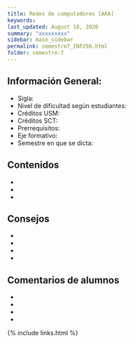 ```yaml
---
title: Redes de computadores [AKA]
keywords: 
last_updated: August 18, 2020
summary: "xxxxxxxxx"
sidebar: main_sidebar
permalink: semestre7_INF256.html
folder: semestre-7
---
```



## Información General:
* Sigla: 
* Nivel de dificultad según estudiantes: 
* Créditos USM: 
* Créditos SCT: 
* Prerrequisitos: 
* Eje formativo:  
* Semestre en que se dicta: 


## Contenidos

*
*
*


## Consejos
*
*
*
*


## Comentarios de alumnos

*
*
*
*


[1]: https://www.com


{% include links.html %}
